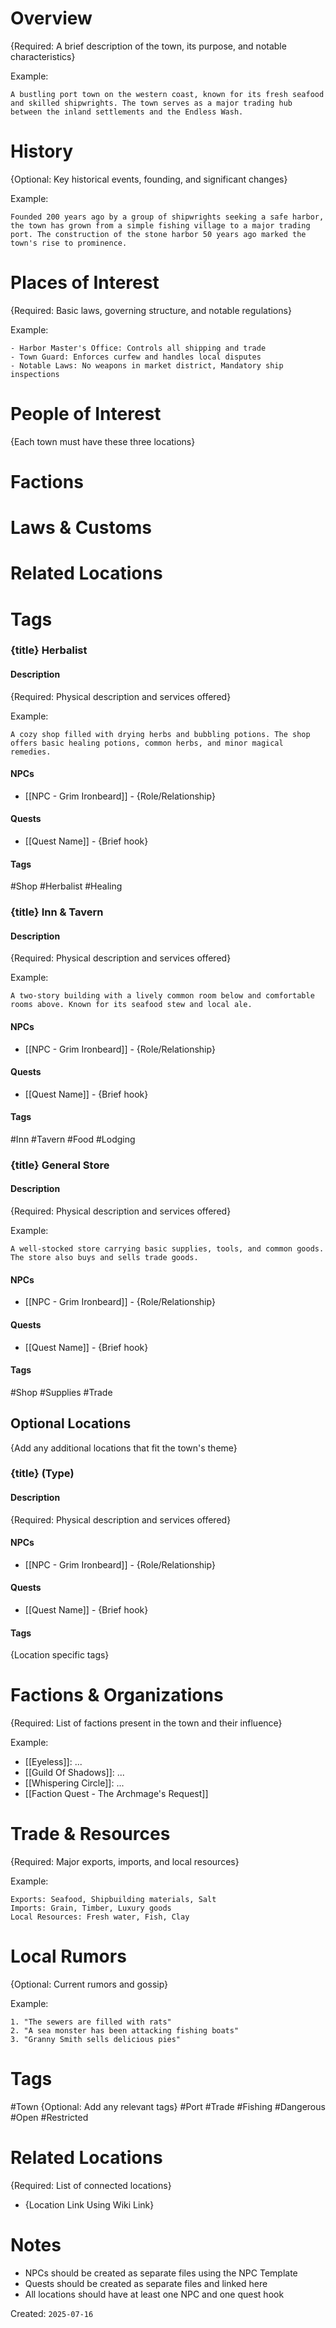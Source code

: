 # Overview

{Required: A brief description of the town, its purpose, and notable characteristics}

Example:

```
A bustling port town on the western coast, known for its fresh seafood and skilled shipwrights. The town serves as a major trading hub between the inland settlements and the Endless Wash.
```

# History

{Optional: Key historical events, founding, and significant changes}

Example:

```
Founded 200 years ago by a group of shipwrights seeking a safe harbor, the town has grown from a simple fishing village to a major trading port. The construction of the stone harbor 50 years ago marked the town's rise to prominence.
```

# Places of Interest

{Required: Basic laws, governing structure, and notable regulations}

Example:

```
- Harbor Master's Office: Controls all shipping and trade
- Town Guard: Enforces curfew and handles local disputes
- Notable Laws: No weapons in market district, Mandatory ship inspections
```

# People of Interest

{Each town must have these three locations}

# Factions

# Laws & Customs

# Related Locations

# Tags

### {title} Herbalist

#### Description

{Required: Physical description and services offered}

Example:

```
A cozy shop filled with drying herbs and bubbling potions. The shop offers basic healing potions, common herbs, and minor magical remedies.
```

#### NPCs

- [[NPC - Grim Ironbeard]] - {Role/Relationship}

#### Quests

- [[Quest Name]] - {Brief hook}

#### Tags

#Shop #Herbalist #Healing

### {title} Inn & Tavern

#### Description

{Required: Physical description and services offered}

Example:

```
A two-story building with a lively common room below and comfortable rooms above. Known for its seafood stew and local ale.
```

#### NPCs

- [[NPC - Grim Ironbeard]] - {Role/Relationship}

#### Quests

- [[Quest Name]] - {Brief hook}

#### Tags

#Inn #Tavern #Food #Lodging

### {title} General Store

#### Description

{Required: Physical description and services offered}

Example:

```
A well-stocked store carrying basic supplies, tools, and common goods. The store also buys and sells trade goods.
```

#### NPCs

- [[NPC - Grim Ironbeard]] - {Role/Relationship}

#### Quests

- [[Quest Name]] - {Brief hook}

#### Tags

#Shop #Supplies #Trade

## Optional Locations

{Add any additional locations that fit the town's theme}

### {title} (Type)

#### Description

{Required: Physical description and services offered}

#### NPCs

- [[NPC - Grim Ironbeard]] - {Role/Relationship}

#### Quests

- [[Quest Name]] - {Brief hook}

#### Tags

{Location specific tags}

# Factions & Organizations

{Required: List of factions present in the town and their influence}

Example:

- [[Eyeless]]: ...
- [[Guild Of Shadows]]: ...
- [[Whispering Circle]]: ...
- [[Faction Quest - The Archmage's Request]]

# Trade & Resources

{Required: Major exports, imports, and local resources}

Example:

```
Exports: Seafood, Shipbuilding materials, Salt
Imports: Grain, Timber, Luxury goods
Local Resources: Fresh water, Fish, Clay
```

# Local Rumors

{Optional: Current rumors and gossip}

Example:

```
1. "The sewers are filled with rats"
2. "A sea monster has been attacking fishing boats"
3. "Granny Smith sells delicious pies"
```

# Tags

#Town
{Optional: Add any relevant tags}
#Port #Trade #Fishing #Dangerous #Open #Restricted

# Related Locations

{Required: List of connected locations}

- {Location Link Using Wiki Link}

# Notes

- NPCs should be created as separate files using the NPC Template
- Quests should be created as separate files and linked here
- All locations should have at least one NPC and one quest hook

Created: `2025-07-16`
